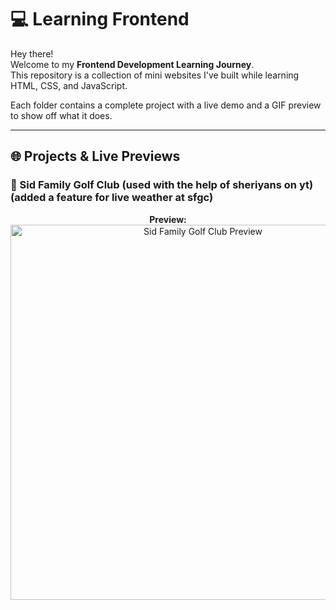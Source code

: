 # 💻 Learning Frontend

Hey there!  
Welcome to my **Frontend Development Learning Journey**.  
This repository is a collection of mini websites I've built while learning HTML, CSS, and JavaScript.

Each folder contains a complete project with a live demo and a GIF preview to show off what it does.

---

## 🌐 Projects & Live Previews

### 📍 Sid Family Golf Club (used with the help of sheriyans on yt) (added a feature for live weather at sfgc)

<p align="center">
  <b>Preview:</b><br>
  <a href="https://your-username.github.io/learning-frontend/sid-family-golf-club/">
    <img src="./sid-family-golf-club/preview.gif" width="600" alt="Sid Family Golf Club Preview">
  </a><br>
</p>
